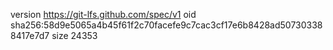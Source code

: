 version https://git-lfs.github.com/spec/v1
oid sha256:58d9e5065a4b45f61f2c70facefe9c7cac3cf17e6b8428ad507303388417e7d7
size 24353
